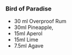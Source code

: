### Bird of Paradise
- 30 ml Overproof Rum
- 30ml Pineapple,
- 15ml Aperol
- 15ml Lime
- 7.5ml Agave
